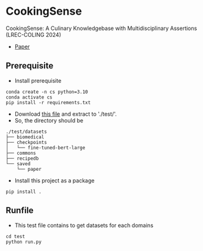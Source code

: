 # CookingSense
CookingSense: A Culinary Knowledgebase with Multidisciplinary Assertions (LREC-COLING 2024)
* [Paper](https://anthology.aclweb.org/2024.lrec-main.354/)

## Prerequisite 

* Install prerequisite
```
conda create -n cs python=3.10
conda activate cs
pip install -r requirements.txt
```

* Download [this file](https://www.dropbox.com/scl/fi/8d57dqcpkednslagtefly/datasets.zip?rlkey=b2yxheddrc997ljb52uzc3hze&st=15c4tyi7&dl=0) and extract to './test/'.
* So, the directory should be 
```
./test/datasets
├── biomedical
├── checkpoints
│   └── fine-tuned-bert-large
├── commons
├── recipedb
└── saved
    └── paper
```

* Install this project as a package
```
pip install .
```

## Runfile
* This test file contains to get datasets for each domains
```
cd test
python run.py
```
